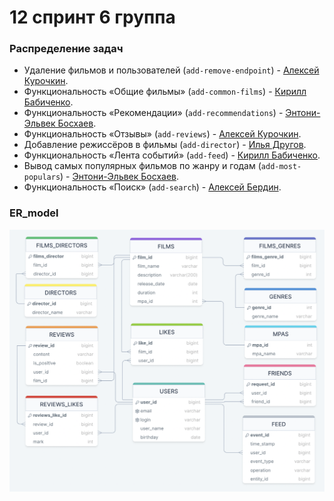 # 12 спринт 6 группа

### Распределение задач

- Удаление фильмов и пользователей (`add-remove-endpoint`)  - [Алексей Курочкин](https://github.com/ku-alexej).
- Функциональность «Общие фильмы» (`add-common-films`) - [Кирилл Бабиченко](https://github.com/KirillBabichenko).
- Функциональность «Рекомендации» (`add-recommendations`) - [Энтони-Эльвек Босхаев](https://github.com/Anthony-Elvek).
- Функциональность  «Отзывы» (`add-reviews`) - [Алексей Курочкин](https://github.com/ku-alexej).
- Добавление режиссёров в фильмы (`add-director`) - [Илья Другов](https://github.com/BegemotKotei).
- Функциональность «Лента событий» (`add-feed`) - [Кирилл Бабиченко](https://github.com/KirillBabichenko).
- Вывод самых популярных фильмов по жанру и годам (`add-most-populars`) - [Энтони-Эльвек Босхаев](https://github.com/Anthony-Elvek).
- Функциональность «Поиск» (`add-search`) - [Алексей Бердин](https://github.com/JustAlexB).

### ER_model

![Диаграмма БД](diagram/erDiagram.png)